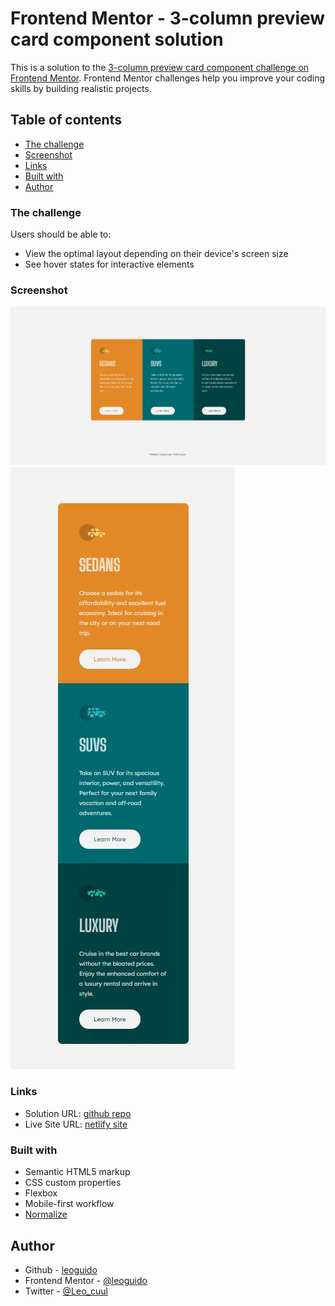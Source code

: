 # Frontend Mentor - 3-column preview card component solution

This is a solution to the [3-column preview card component challenge on Frontend Mentor](https://www.frontendmentor.io/challenges/3column-preview-card-component-pH92eAR2-). Frontend Mentor challenges help you improve your coding skills by building realistic projects. 

## Table of contents
  - [The challenge](#the-challenge)
  - [Screenshot](#screenshot)
  - [Links](#links)
  - [Built with](#built-with)
  - [Author](#author)

### The challenge

Users should be able to:

- View the optimal layout depending on their device's screen size
- See hover states for interactive elements

### Screenshot

![Desktop screenshot](Screenshot.jpg)
![Mobile screenshot](Screenshot-mobile.jpg)

### Links

- Solution URL: [github repo](https://github.com/leoguido/3-column-project)
- Live Site URL: [netlify site](https://kind-jang-6f4082.netlify.app)

### Built with

- Semantic HTML5 markup
- CSS custom properties
- Flexbox
- Mobile-first workflow
- [Normalize](https://necolas.github.io/normalize.css/)

## Author

- Github - [leoguido](https://github.com/leoguido)
- Frontend Mentor - [@leoguido](https://www.frontendmentor.io/profile/leoguido)
- Twitter - [@Leo_cuul](https://twitter.com/Leo_cuul)